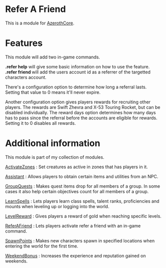 # Refer A Friend
This is a module for [AzerothCore](https://github.com/azerothcore/azerothcore-wotlk).

# Features
This module will add two in-game commands.

**.refer help** will give some basic information on how to use the feature.
**.refer friend <name>** will add the users account id as a referrer of the targetted characters account.

There's a configuration option to determine how long a referral lasts. Setting that value to 0 means it'll never expire.

Another configuration option gives players rewards for recruiting other players. The rewards are Swift Zhevra and X-53 Touring Rocket, but can be disabled individually. The reward days option determines how many days has to pass since the referral before the accounts are eligible for rewards. Setting it to 0 disables all rewards.

# Additional information
This module is part of my collection of modules.

[ActivateZones](https://github.com/tkn963/mod-activatezones) : Set creatures as active in zones that has players in it.

[Assistant](https://github.com/tkn963/mod-assistant) : Allows players to obtain certain items and utilities from an NPC.

[GroupQuests](https://github.com/tkn963/mod-groupquests) : Makes quest items drop for all members of a group. In some cases it also help certain objectives count for all members of a group.

[LearnSpells](https://github.com/tkn963/mod-learnspells) : Lets players learn class spells, talent ranks, proficiencies and mounts when leveling up or logging into the world.

[LevelReward](https://github.com/tkn963/mod-levelreward) : Gives players a reward of gold when reaching specific levels.

[ReferAFriend](https://github.com/tkn963/mod-referafriend) : Lets players activate refer a friend with an in-game command.

[SpawnPoints](https://github.com/tkn963/mod-spawnpoints) : Makes new characters spawn in specified locations when entering the world for the first time.

[WeekendBonus](https://github.com/tkn963/mod-weekendbonus) : Increases the experience and reputation gained on weekends.
